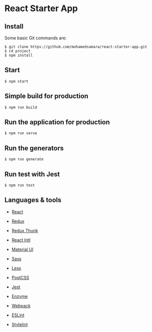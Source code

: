 # React Starter App

## Install

Some basic Git commands are:

```
$ git clone https://github.com/mohamedsamara/react-starter-app.git
$ cd project
$ npm install

```

## Start

```
$ npm start

```

## Simple build for production

```
$ npm run build

```

## Run the application for production

```
$ npm run serve

```

## Run the generators

```
$ npm run generate

```

## Run test with Jest

```
$ npm run test

```

## Languages & tools

- [React](https://reactjs.org/)

- [Redux](https://redux.js.org/)

- [Redux Thunk](https://github.com/reduxjs/redux-thunk)

- [React Intl](https://github.com/formatjs/react-intl)

- [Material UI](https://material-ui.com/)

- [Sass](https://sass-lang.com/)

- [Less](http://lesscss.org/)

- [PostCSS](https://postcss.org/)

- [Jest](https://jestjs.io/)

- [Enzyme](https://airbnb.io/enzyme/)

- [Webpack](https://webpack.js.org/)

- [ESLint](https://eslint.org/)

- [Stylelint](https://stylelint.io/)












